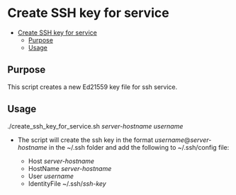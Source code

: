 # Create SSH key for service

- [Create SSH key for service](#create-ssh-key-for-service)
  - [Purpose](#purpose)
  - [Usage](#usage)

## Purpose

This script creates a new Ed21559 key file for ssh service.

## Usage

./create_ssh_key_for_service.sh *server-hostname* *username*

- The script will create the ssh key in the format *username*@*server-hostname* in the ~/.ssh folder and add the following to ~/.ssh/config file:

  - Host *server-hostname*
  - HostName *server-hostname*
  - User *username*
  - IdentityFile ~/.ssh/*ssh-key*
